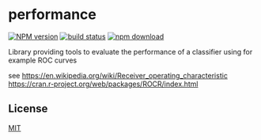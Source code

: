 # performance

  [![NPM version][npm-image]][npm-url]
  [![build status][travis-image]][travis-url]
  [![npm download][download-image]][download-url]

Library providing tools to evaluate the performance of a classifier using for example ROC curves

see https://en.wikipedia.org/wiki/Receiver_operating_characteristic
https://cran.r-project.org/web/packages/ROCR/index.html

## License

[MIT](./LICENSE)
  
[npm-image]: https://img.shields.io/npm/v/ml-performance.svg?style=flat-square
[npm-url]: https://npmjs.org/package/ml-performance
[travis-image]: https://img.shields.io/travis/mljs/performance/master.svg?style=flat-square
[travis-url]: https://travis-ci.org/mljs/performance
[download-image]: https://img.shields.io/npm/dm/ml-performance.svg?style=flat-square
[download-url]: https://npmjs.org/package/ml-performance
